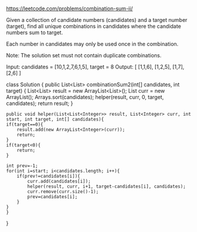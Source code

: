https://leetcode.com/problems/combination-sum-ii/

Given a collection of candidate numbers (candidates) and a target number (target), find all unique combinations in candidates where the candidate numbers sum to target.

Each number in candidates may only be used once in the combination.

Note: The solution set must not contain duplicate combinations.

Input: candidates = [10,1,2,7,6,1,5], target = 8
Output: 
[
[1,1,6],
[1,2,5],
[1,7],
[2,6]
]

class Solution {
    public List<List<Integer>> combinationSum2(int[] candidates, int target) {
         List<List<Integer>> result = new ArrayList<List<Integer>>();
        List<Integer> curr = new ArrayList<Integer>();
        Arrays.sort(candidates);
        helper(result, curr, 0, target, candidates);
        return result;
    }
    
    public void helper(List<List<Integer>> result, List<Integer> curr, int start, int target, int[] candidates){
    if(target==0){
        result.add(new ArrayList<Integer>(curr));
        return;
    }
    if(target<0){
        return;
    }
 
    int prev=-1;
    for(int i=start; i<candidates.length; i++){
        if(prev!=candidates[i]){ 
            curr.add(candidates[i]);
            helper(result, curr, i+1, target-candidates[i], candidates); 
            curr.remove(curr.size()-1);
            prev=candidates[i];
        }
    }
    }
}
